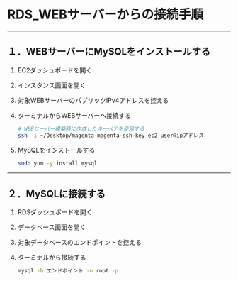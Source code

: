 # RDS_WEBサーバーからの接続手順

***

## １．WEBサーバーにMySQLをインストールする

1. EC2ダッシュボードを開く
2. インスタンス画面を開く
3. 対象WEBサーバーのパブリックIPv4アドレスを控える
4. ターミナルからWEBサーバーへ接続する

    ```bash
    # WEBサーバー構築時に作成したキーペアを使用する
    ssh -i ~/Desktop/magenta-magenta-ssh-key ec2-user@ipアドレス
    ```

5. MySQLをインストールする

    ```bash
    sudo yum -y install mysql
    ```

***

## ２．MySQLに接続する

1. RDSダッシュボードを開く
2. データベース画面を開く
3. 対象データベースのエンドポイントを控える
4. ターミナルから接続する

    ```bash
    mysql -h エンドポイント -u root -p
    ```
